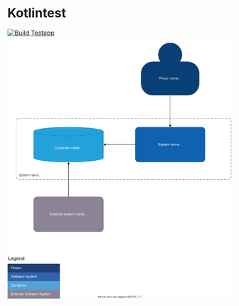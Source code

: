 # Kotlintest

[![Build Testapp](https://github.com/jankb/kotlintest/actions/workflows/build.yaml/badge.svg)](https://github.com/jankb/kotlintest/actions/workflows/build.yaml)

![Level 1](https://github.com/jankb/kotlintest/blob/main/docs/drawio-assets/designtest-Context-Level.svg)
